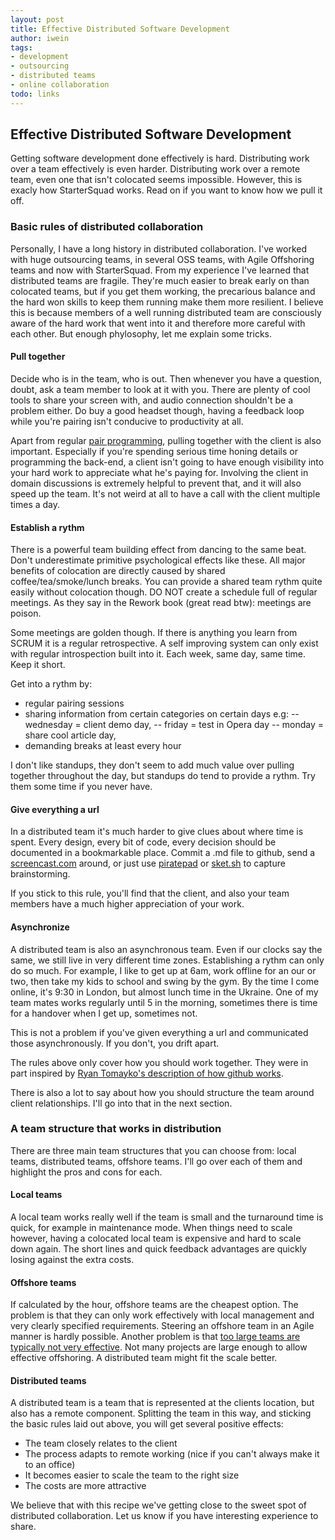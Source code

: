 ```yaml
---
layout: post
title: Effective Distributed Software Development
author: iwein
tags:
- development
- outsourcing
- distributed teams
- online collaboration
todo: links
---
```


Effective Distributed Software Development
-----------------------
Getting software development done effectively is hard. Distributing work over a team effectively is even harder.
Distributing work over a remote team, even one that isn't colocated seems impossible. However, this is exacly how
StarterSquad works. Read on if you want to know how we pull it off.

### Basic rules of distributed collaboration

Personally, I have a long history in distributed collaboration. I've worked with huge outsourcing teams, in several OSS
teams, with Agile Offshoring teams and now with StarterSquad. From my experience I've learned that distributed teams
are fragile. They're much easier to break early on than colocated teams, but if you get them working, the precarious
balance and the hard won skills to keep them running make them more resilient. I believe this is because members of a
well running distributed team are consciously aware of the hard work that went into it and therefore more careful with
each other. But enough phylosophy, let me explain some tricks.


#### Pull together

Decide who is in the team, who is out. Then whenever you have a question, doubt, ask a team member to look at it with
 you. There are plenty of cool tools to share your screen with, and audio connection shouldn't be a problem either.
 Do buy a good headset though, having a feedback loop while you're pairing isn't conducive to productivity at all.

 Apart from regular [pair programming](http://blog.xebia.com/2010/05/09/practical-styles-of-pair-programming/),
 pulling together with the client is also important. Especially if
 you're spending serious time honing details or programming the back-end, a client isn't going to have enough
 visibility into your hard work to appreciate what he's paying for. Involving the client in domain discussions is
 extremely helpful to prevent that, and it will also speed up the team. It's not weird at all to have a call with the
 client multiple times a day.

#### Establish a rythm

There is a powerful team building effect from dancing to the same beat. Don't underestimate primitive psychological
effects like these. All major benefits of colocation are directly caused by shared coffee/tea/smoke/lunch breaks. You
can provide a shared team rythm quite easily without colocation though. DO NOT create a schedule full of regular
meetings. As they say in the Rework book (great read btw): meetings are poison.

Some meetings are golden though. If there is anything you learn from SCRUM it is a regular retrospective. A self
improving system can only exist with regular introspection built into it. Each week, same day,
same time. Keep it short.

Get into a rythm by:

- regular pairing sessions
- sharing information from certain categories on certain days e.g:
-- wednesday = client demo day,
-- friday = test in Opera day
-- monday = share cool article day,
- demanding breaks at least every hour

I don't like standups, they don't seem to add much value over pulling together throughout the day, but standups do tend
to provide a rythm. Try them some time if you never have.

#### Give everything a url

In a distributed team it's much harder to give clues about where time is spent. Every design, every bit of code,
every decision should be documented in a bookmarkable place. Commit a .md file to github, send a
[screencast.com](http://screencast.com/) around, or just use [piratepad](piratepad.net) or [sket.sh](sket.sh) to 
capture brainstorming.

If you stick to this rule, you'll find that the client, and also your team members have a much higher appreciation of
 your work.

#### Asynchronize

A distributed team is also an asynchronous team. Even if our clocks say the same, we still live in very different time
zones. Establishing a rythm can only do so much. For example, I like to get up at 6am, work offline for an our or two,
then take my kids to school and swing by the gym. By the time I come online, it's 9:30 in London,
but almost lunch time in the Ukraine. One of my team mates works regularly until 5 in the morning,
sometimes there is time for a handover when I get up, sometimes not.

This is not a problem if you've given everything a url and communicated those asynchronously. If you don't,
you drift apart.

The rules above only cover how you should work together. They were in part inspired by [Ryan Tomayko's description of
how github works](http://tomayko.com/writings/adopt-an-open-source-process-constraints).

There is also a lot to say about how you should structure the team around client relationships. I'll go into that in
the next section.

### A team structure that works in distribution

There are three main team structures that you can choose from: local teams, distributed teams,
offshore teams. I'll go over each of them and highlight the pros and cons for each.

#### Local teams

A local team works really well if the team is small and the turnaround time is quick,
for example in maintenance mode. When things need to scale however, having a colocated local team is expensive and hard
to scale down again. The short lines and quick feedback advantages are quickly losing against the extra costs.

#### Offshore teams

If calculated by the hour, offshore teams are the cheapest option. The problem is that they can only work effectively
 with local management and very clearly specified requirements. Steering an offshore team in an Agile manner is
 hardly possible. Another problem is that
 [too large teams are typically not very effective](http://www.qsm.com/Blog/Productivity_and_Team_Size.pdf).
 Not many projects are large enough to allow effective offshoring. A
 distributed team might fit the scale better.

#### Distributed teams

 A distributed team is a team that is represented at the clients location, but also has a remote component. Splitting
  the team in this way, and sticking the basic rules laid out above, you will get several positive effects:

- The team closely relates to the client
- The process adapts to remote working (nice if you can't always make it to an office)
- It becomes easier to scale the team to the right size
- The costs are more attractive

We believe that with this recipe we've getting close to the sweet spot of distributed collaboration. Let us know if
you have interesting experience to share.